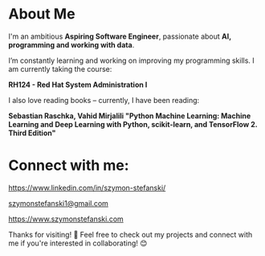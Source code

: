 # About Me  

I'm an ambitious **Aspiring Software Engineer**, passionate about **AI, programming and working with data**.

I’m constantly learning and working on improving my programming skills. I am currently taking the course: 

**RH124 - Red Hat System Administration I**

I also love reading books – currently, I have been reading: 

**Sebastian Raschka, Vahid Mirjalili "Python Machine Learning: Machine Learning and Deep Learning with Python, scikit-learn, and TensorFlow 2. Third Edition"**

# Connect with me:

https://www.linkedin.com/in/szymon-stefanski/

szymonstefanski1@gmail.com

https://www.szymonstefanski.com

Thanks for visiting! 🙌 Feel free to check out my projects and connect with me if you're interested in collaborating! 😊
